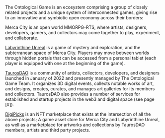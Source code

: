 The Ontological Game is an ecosystem comprising a group of closely related projects and a unique system of interconnected games, giving rise to an innovative and symbiotic open economy across their borders:

Merca City is an open world MMORPG-RTS, where artists, designers, developers, gamers, and collectors may come together to play, experiment, and collaborate.

[Labyrinthine Unreal](https://www.labyrinthineunreal.io/) is a game of mystery and exploration, and the subterranean space of Merca City. Players may move between worlds through hidden portals that can be accessed from a personal tablet (each player is equipped with one at the beginning of the game).

[TaurosDAO](https://taurosdao.app/) is a community of artists, collectors, developers, and designers launched in January of 2022 and presently managed by The Ontological Game Team. It organizes 3D digital events, collects notable works of art, and designs, creates, curates, and manages art galleries for its members and collectors. TaurosDAO also provides a number of services for established and startup projects in the web3 and digital space (see page [#]).

[DigiPicks](https://www.digipicks.io) is an NFT marketplace that exists at the intersection of all the above projects; A game asset store for Merca City and Labyrinthine Unreal, as well as a marketplace  for artworks and collections by TaurosDAO members, artists and third party projects. 

